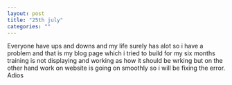 ```yaml
---
layout: post
title: "25th july"
categories: ""
---
```

Everyone have ups and downs and my life surely has alot so i have a problem and that is my blog page which i tried to build for my six months training is not displaying and working as how it should be wrking but on the other hand work on website is going on smoothly so i will be fixing the error. Adios
